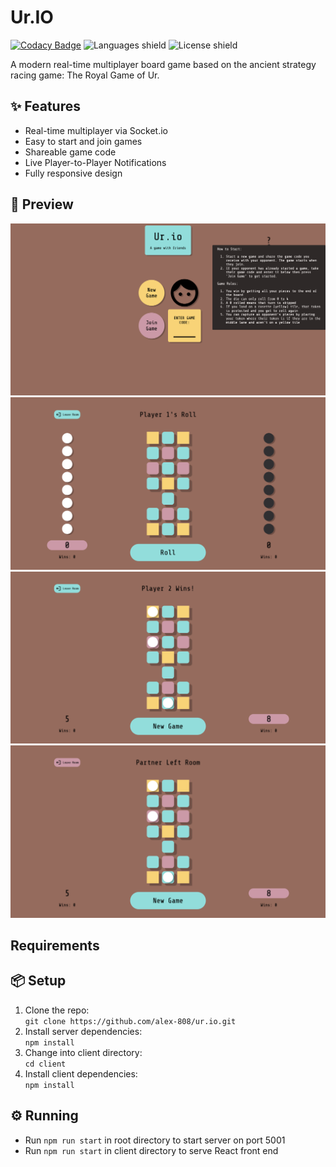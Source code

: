 # Ur.IO

[![Codacy
Badge](https://app.codacy.com/project/badge/Grade/8a81fab7c20e4f03b92f36e518c11829)](https://www.codacy.com/gh/alex-808/ur.io/dashboard?utm_source=github.com&utm_medium=referral&utm_content=alex-808/ur.io&utm_campaign=Badge_Grade)
![Languages shield](https://img.shields.io/github/languages/top/alex-808/ur.io)
![License shield](https://img.shields.io/github/license/alex-808/ur.io)

A modern real-time multiplayer board game based on the ancient strategy racing
game: The Royal Game of Ur.

## ✨ Features

- Real-time multiplayer via Socket.io
- Easy to start and join games
- Shareable game code
- Live Player-to-Player Notifications
- Fully responsive design

## 🦄 Preview

![Game Start](./img/Help.png)
![Game Start](<./img/Game Start.png>)
![Game Start](<./img/End Game.png>)
![Game Start](<./img/Player Left.png>)

## Requirements

## 📦 Setup

1. Clone the repo:  
   `git clone https://github.com/alex-808/ur.io.git`
2. Install server dependencies:  
   `npm install`
3. Change into client directory:  
   `cd client`
4. Install client dependencies:  
   `npm install`

## ⚙️ Running

- Run `npm run start` in root directory to start server on port 5001
- Run `npm run start` in client directory to serve React front end
